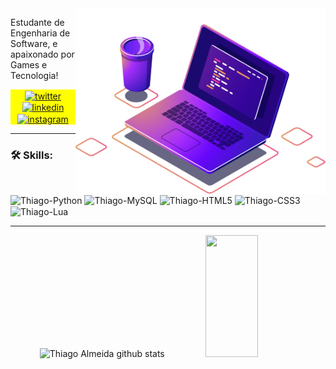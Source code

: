 <img src="https://github.com/ThiagoDCode/ThiagoDCode/blob/main/imagem/computer-illustration.png" alt="ilustração de um computador" min-width="400px" max-width="400px" width="400px" align="right">

<p align="left">
Estudante de Engenharia de Software, e apaixonado por Games e Tecnologia!
</p>

<p align="center" style="background:yellow">
<a href="https://twitter.com/ThiagoDCode" target="_blank">
  <img align="center" src="https://img.shields.io/badge/-ThiagoDCode-05122A?style=flat&logo=twitter" alt="twitter"/>  
</a>
<a href="https://linkedin.com/in/thiago-almeida-dcode" target="_blank">
  <img align="center" src="https://img.shields.io/badge/-Thiago Almeida-05122A?style=flat&logo=linkedin" alt="linkedin"/>
</a>
<a href="https://instagram.com/lee_thiago" target="_blank">
 <img align="center" src="https://img.shields.io/badge/-Thiago Almeida-05122A?style=flat&logo=instagram" alt="instagram"/>
</a>
</p>

---

### 🛠 Skills:
<div style="display: inline_block"><br>
  <img align="center" alt="Thiago-Python" height="40" src="https://cdn.jsdelivr.net/gh/devicons/devicon/icons/python/python-original.svg">
  <img align="center" alt="Thiago-MySQL" height="55" src="https://cdn.jsdelivr.net/gh/devicons/devicon/icons/mysql/mysql-original-wordmark.svg">
  <img align="center" alt="Thiago-HTML5" height="40" src="https://cdn.jsdelivr.net/gh/devicons/devicon/icons/html5/html5-original.svg">
  <img align="center" alt="Thiago-CSS3" height="40" src="https://cdn.jsdelivr.net/gh/devicons/devicon/icons/css3/css3-original.svg">
  <img align="center" alt="Thiago-Lua" height="50" src="https://cdn.jsdelivr.net/gh/devicons/devicon/icons/lua/lua-original.svg">
</div>

---

<div align="center">  
  <img width="49%" height="195px" src="https://github-readme-stats.vercel.app/api?username=ThiagoDCode&show_icons=true&count_private=true&hide_border=true&text_color=c9d1d9&bg_color=0d1117&theme=gotham&rank_icon=github" alt="Thiago Almeida github stats" /> 
  <img width="41%" height="195px" src="https://github-readme-stats.vercel.app/api/top-langs/?username=ThiagoDCode&layout=compact&hide_border=true&title_color=279b7f&text_color=FFFFFF&bg_color=0d1117" />
</div>
